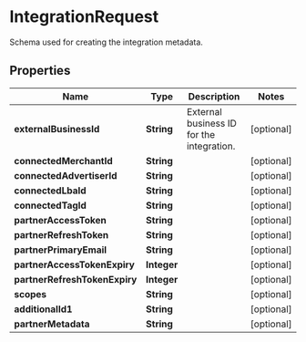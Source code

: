 

# IntegrationRequest

Schema used for creating the integration metadata.

## Properties

| Name | Type | Description | Notes |
|------------ | ------------- | ------------- | -------------|
|**externalBusinessId** | **String** | External business ID for the integration. |  [optional] |
|**connectedMerchantId** | **String** |  |  [optional] |
|**connectedAdvertiserId** | **String** |  |  [optional] |
|**connectedLbaId** | **String** |  |  [optional] |
|**connectedTagId** | **String** |  |  [optional] |
|**partnerAccessToken** | **String** |  |  [optional] |
|**partnerRefreshToken** | **String** |  |  [optional] |
|**partnerPrimaryEmail** | **String** |  |  [optional] |
|**partnerAccessTokenExpiry** | **Integer** |  |  [optional] |
|**partnerRefreshTokenExpiry** | **Integer** |  |  [optional] |
|**scopes** | **String** |  |  [optional] |
|**additionalId1** | **String** |  |  [optional] |
|**partnerMetadata** | **String** |  |  [optional] |



